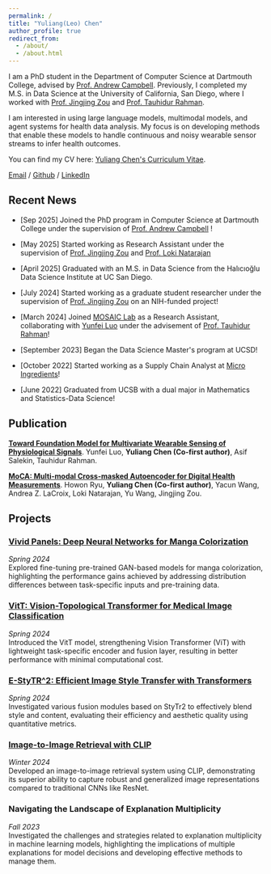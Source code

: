 ```yaml
---
permalink: /
title: "Yuliang(Leo) Chen"
author_profile: true
redirect_from: 
  - /about/
  - /about.html
---
```


I am a PhD student in the Department of Computer Science at Dartmouth College, advised by [Prof. Andrew Campbell](https://www.cs.dartmouth.edu/~campbell/). Previously, I completed my M.S. in Data Science at the University of California, San Diego, where I worked with [Prof. Jingjing Zou](https://profiles.ucsd.edu/jingjing.zou) and [Prof. Tauhidur Rahman](https://www.tauhidurrahman.com/). 

I am interested in using large language models, multimodal models, and agent systems for health data analysis. My focus is on developing methods that enable these models to handle continuous and noisy wearable sensor streams to infer health outcomes.

You can find my CV here: [Yuliang Chen's Curriculum Vitae](../assets/LeoChen_CV.pdf).

[Email](mailto:yuc204@ucsd.edu) / [Github](https://github.com/yuc0805) / [LinkedIn](https://www.linkedin.com/in/yuliang-chen-74666b236/)


## Recent News
- [Sep 2025] Joined the PhD program in Computer Science at Dartmouth College under the supervision of [Prof. Andrew Campbell](https://www.cs.dartmouth.edu/~campbell/) !
- [May 2025] Started working as Research Assistant under the supervision of [Prof. Jingjing Zou](https://profiles.ucsd.edu/jingjing.zou) and [Prof. Loki Natarajan](https://profiles.ucsd.edu/loki.natarajan)

- [April 2025] Graduated with an M.S. in Data Science from the Halıcıoğlu Data Science Institute at UC San Diego.
- [July 2024] Started working as a graduate student researcher under the supervision of [Prof. Jingjing Zou](https://profiles.ucsd.edu/jingjing.zou) on an NIH-funded project!
- [March 2024] Joined [MOSAIC Lab](https://mosaic.cs.umass.edu/) as a Research Assistant, collaborating with [Yunfei Luo](https://yunfeiluo.github.io/) under the advisement of [Prof. Tauhidur Rahman](https://www.tauhidurrahman.com/)!
- [September 2023] Began the Data Science Master's program at UCSD!
- [October 2022] Started working as a Supply Chain Analyst at [Micro Ingredients](https://www.microingredients.com/pages/our-company?gad_source=1&gclid=Cj0KCQjwj9-zBhDyARIsAERjds1qGT5v_rVpX3wSDzpRVlRLmeyaNjzhtea0Y9blRyEnD4BULGxeJB0aAo_IEALw_wcB)!
- [June 2022] Graduated from UCSB with a dual major in Mathematics and Statistics-Data Science!

## Publication
[**Toward Foundation Model for Multivariate Wearable Sensing of Physiological Signals**](https://arxiv.org/abs/2412.09758). Yunfei Luo, **Yuliang Chen (Co-first author)**, Asif Salekin, Tauhidur Rahman. 

[**MoCA: Multi-modal Cross-masked Autoencoder for Digital Health Measurements**](https://arxiv.org/abs/2506.02260). Howon Ryu, **Yuliang Chen (Co-first author)**, Yacun Wang, Andrea Z. LaCroix,  Loki Natarajan, Yu Wang, Jingjing Zou.

## Projects
### [Vivid Panels: Deep Neural Networks for Manga Colorization](https://github.com/yuc0805/Manga-Colorization)
*Spring 2024*  
Explored fine-tuning pre-trained GAN-based models for manga colorization, highlighting the performance gains achieved by addressing distribution differences between task-specific inputs and pre-training data.
### [VitT: Vision-Topological Transformer for Medical Image Classification](https://github.com/j8chiu/PH_ImageClassification/tree/ViT_Branch)
*Spring 2024*  
Introduced the VitT model, strengthening Vision Transformer (ViT) with lightweight task-specific encoder and fusion layer, resulting in better performance with minimal computational cost.
### [E-StyTR^2: Efficient Image Style Transfer with Transformers](https://github.com/yuc0805/Image_Style_Transfer)
*Spring 2024*  
Investigated various fusion modules based on StyTr2 to effectively blend style and content, evaluating their efficiency and aesthetic quality using quantitative metrics.
### [Image-to-Image Retrieval with CLIP](https://github.com/yuc0805/Image-to-Image-Search-Using-CLIP)
*Winter 2024*  
Developed an image-to-image retrieval system using CLIP, demonstrating its superior ability to capture robust and generalized image representations compared to traditional CNNs like ResNet.
### Navigating the Landscape of Explanation Multiplicity
*Fall 2023*  
Investigated the challenges and strategies related to explanation multiplicity in machine learning models, highlighting the implications of multiple explanations for model decisions and developing effective methods to manage them.
